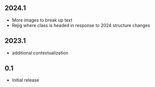 ## 2024.1

* More images to break up text
* Rejig where class is headed in response to 2024 structure changes

## 2023.1

* additional contextualization

## 0.1

- Initial release
